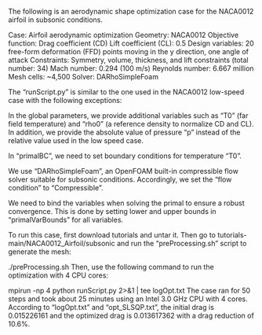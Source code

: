 The following is an aerodynamic shape optimization case for the NACA0012 airfoil in subsonic conditions.

Case: Airfoil aerodynamic optimization 
Geometry: NACA0012
Objective function: Drag coefficient (CD)
Lift coefficient (CL): 0.5
Design variables: 20 free-form deformation (FFD) points moving in the y direction, one angle of attack
Constraints: Symmetry, volume, thickness, and lift constraints (total number: 34)
Mach number: 0.294 (100 m/s)
Reynolds number: 6.667 million
Mesh cells: ~4,500
Solver: DARhoSimpleFoam


The “runScript.py” is similar to the one used in the NACA0012 low-speed case with the following exceptions:

In the global parameters, we provide additional variables such as “T0” (far field temperature) and “rho0” (a reference density to normalize CD and CL). In addition, we provide the absolute value of pressure “p” instead of the relative value used in the low speed case.

In “primalBC”, we need to set boundary conditions for temperature “T0”.

We use “DARhoSimpleFoam”, an OpenFOAM built-in compressible flow solver suitable for subsonic conditions. Accordingly, we set the “flow condition” to “Compressible”.

We need to bind the variables when solving the primal to ensure a robust convergence. This is done by setting lower and upper bounds in “primalVarBounds” for all variables.

To run this case, first download tutorials and untar it. Then go to tutorials-main/NACA0012_Airfoil/subsonic and run the “preProcessing.sh” script to generate the mesh:

./preProcessing.sh
Then, use the following command to run the optimization with 4 CPU cores:

mpirun -np 4 python runScript.py 2>&1 | tee logOpt.txt
The case ran for 50 steps and took about 25 minutes using an Intel 3.0 GHz CPU with 4 cores. According to “logOpt.txt” and “opt_SLSQP.txt”, the initial drag is 0.015226161 and the optimized drag is 0.013617362 with a drag reduction of 10.6%.
